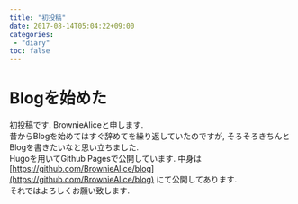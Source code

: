 ```yaml
---
title: "初投稿"
date: 2017-08-14T05:04:22+09:00
categories:
 - "diary"
toc: false
---
```


# Blogを始めた
初投稿です. BrownieAliceと申します.  
昔からBlogを始めてはすぐ辞めてを繰り返していたのですが, そろそろきちんとBlogを書きたいなと思い立ちました.  
Hugoを用いてGithub Pagesで公開しています. 中身は [https://github.com/BrownieAlice/blog](https://github.com/BrownieAlice/blog) にて公開してあります.  
それではよろしくお願い致します.  
